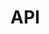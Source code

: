 # API

<link rel="stylesheet" type="text/css" href="https://unpkg.com/swagger-ui-dist@5.11.0/swagger-ui.css" ></link>
<link rel="stylesheet" type="text/css" href="../_static/swagger-override.css" ></link>
<div id="swagger-ui"></div>

<script src="https://unpkg.com/swagger-ui-dist@5.11.0/swagger-ui-bundle.js" charset="UTF-8" crossorigin> </script>
<script src="https://unpkg.com/swagger-ui-dist@5.11.0/swagger-ui-standalone-preset.js" charset="UTF-8 crossorigin"> </script>
<script>
window.onload = function() {
  // Begin Swagger UI call region
  const ui = SwaggerUIBundle({
    url: window.location.pathname +"../../../openapi.yaml",
    dom_id: '#swagger-ui',
    deepLinking: true,
    presets: [
      SwaggerUIBundle.presets.apis,
      SwaggerUIStandalonePreset
    ],
    plugins: [],
    validatorUrl: "none",
    defaultModelsExpandDepth: -1,
    supportedSubmitMethods: []
  })
  // End Swagger UI call region

  window.ui = ui
}
</script>
